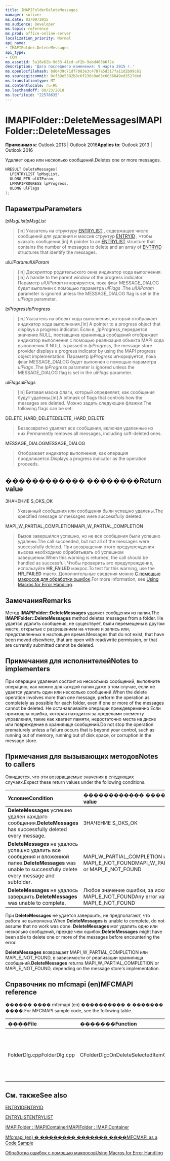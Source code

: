 ```yaml
---
title: IMAPIFolderDeleteMessages
manager: soliver
ms.date: 03/09/2015
ms.audience: Developer
ms.topic: reference
ms.prod: office-online-server
localization_priority: Normal
api_name:
- IMAPIFolder.DeleteMessages
api_type:
- COM
ms.assetid: 5a16e62b-9d33-41cd-af2b-9abd403b6f2e
description: 'Дата последнего изменения: 9 марта 2015 г.'
ms.openlocfilehash: bd0439c71df7083e3c4787a5d317fa11d2b99c61
ms.sourcegitcommit: 0cf39e5382b8c6f236c8a63c6036849ed3527ded
ms.translationtype: MT
ms.contentlocale: ru-RU
ms.lasthandoff: 08/23/2018
ms.locfileid: "22578635"
---
```

# <a name="imapifolderdeletemessages"></a><span data-ttu-id="52bfa-103">IMAPIFolder::DeleteMessages</span><span class="sxs-lookup"><span data-stu-id="52bfa-103">IMAPIFolder::DeleteMessages</span></span>

  
  
<span data-ttu-id="52bfa-104">**Применимо к**: Outlook 2013 | Outlook 2016</span><span class="sxs-lookup"><span data-stu-id="52bfa-104">**Applies to**: Outlook 2013 | Outlook 2016</span></span> 
  
<span data-ttu-id="52bfa-105">Удаляет одно или несколько сообщений.</span><span class="sxs-lookup"><span data-stu-id="52bfa-105">Deletes one or more messages.</span></span>
  
```cpp
HRESULT DeleteMessages(
  LPENTRYLIST lpMsgList,
  ULONG_PTR ulUIParam,
  LPMAPIPROGRESS lpProgress,
  ULONG ulFlags
);
```

## <a name="parameters"></a><span data-ttu-id="52bfa-106">Параметры</span><span class="sxs-lookup"><span data-stu-id="52bfa-106">Parameters</span></span>

 <span data-ttu-id="52bfa-107">_lpMsgList_</span><span class="sxs-lookup"><span data-stu-id="52bfa-107">_lpMsgList_</span></span>
  
> <span data-ttu-id="52bfa-108">[in] Указатель на структуру [ENTRYLIST](entrylist.md) , содержащее число сообщений для удаления и массив структур [ENTRYID](entryid.md) , чтобы указать сообщения.</span><span class="sxs-lookup"><span data-stu-id="52bfa-108">[in] A pointer to an [ENTRYLIST](entrylist.md) structure that contains the number of messages to delete and an array of [ENTRYID](entryid.md) structures that identify the messages.</span></span> 
    
 <span data-ttu-id="52bfa-109">_ulUIParam_</span><span class="sxs-lookup"><span data-stu-id="52bfa-109">_ulUIParam_</span></span>
  
> <span data-ttu-id="52bfa-110">[in] Дескриптор родительского окна индикатор хода выполнения.</span><span class="sxs-lookup"><span data-stu-id="52bfa-110">[in] A handle to the parent window of the progress indicator.</span></span> <span data-ttu-id="52bfa-111">Параметр _ulUIParam_ игнорируется, пока флаг MESSAGE_DIALOG будет выполнен с помощью параметра _ulFlags_ .</span><span class="sxs-lookup"><span data-stu-id="52bfa-111">The  _ulUIParam_ parameter is ignored unless the MESSAGE_DIALOG flag is set in the  _ulFlags_ parameter.</span></span> 
    
 <span data-ttu-id="52bfa-112">_lpProgress_</span><span class="sxs-lookup"><span data-stu-id="52bfa-112">_lpProgress_</span></span>
  
> <span data-ttu-id="52bfa-113">[in] Указатель на объект хода выполнения, который отображает индикатор хода выполнения.</span><span class="sxs-lookup"><span data-stu-id="52bfa-113">[in] A pointer to a progress object that displays a progress indicator.</span></span> <span data-ttu-id="52bfa-114">Если в _lpProgress_передается значение NULL, поставщика хранилища сообщений отображает индикатор выполнения с помощью реализация объекта MAPI хода выполнения.</span><span class="sxs-lookup"><span data-stu-id="52bfa-114">If NULL is passed in  _lpProgress_, the message store provider displays a progress indicator by using the MAPI progress object implementation.</span></span> <span data-ttu-id="52bfa-115">Параметр _lpProgress_ игнорируется, пока флаг MESSAGE_DIALOG будет выполнен с помощью параметра _ulFlags_ .</span><span class="sxs-lookup"><span data-stu-id="52bfa-115">The  _lpProgress_ parameter is ignored unless the MESSAGE_DIALOG flag is set in the  _ulFlags_ parameter.</span></span> 
    
 <span data-ttu-id="52bfa-116">_ulFlags_</span><span class="sxs-lookup"><span data-stu-id="52bfa-116">_ulFlags_</span></span>
  
> <span data-ttu-id="52bfa-117">[in] Битовая маска флаги, который определяет, как сообщения будут удалены.</span><span class="sxs-lookup"><span data-stu-id="52bfa-117">[in] A bitmask of flags that controls how the messages are deleted.</span></span> <span data-ttu-id="52bfa-118">Можно задать следующие флажки:</span><span class="sxs-lookup"><span data-stu-id="52bfa-118">The following flags can be set:</span></span>
    
<span data-ttu-id="52bfa-119">DELETE_HARD_DELETE</span><span class="sxs-lookup"><span data-stu-id="52bfa-119">DELETE_HARD_DELETE</span></span>
  
> <span data-ttu-id="52bfa-120">Безвозвратно удаляет все сообщения, включая удаленные из них.</span><span class="sxs-lookup"><span data-stu-id="52bfa-120">Permanently removes all messages, including soft-deleted ones.</span></span>
    
<span data-ttu-id="52bfa-121">MESSAGE_DIALOG</span><span class="sxs-lookup"><span data-stu-id="52bfa-121">MESSAGE_DIALOG</span></span> 
  
> <span data-ttu-id="52bfa-122">Отображает индикатор выполнения, как операция продолжается.</span><span class="sxs-lookup"><span data-stu-id="52bfa-122">Displays a progress indicator as the operation proceeds.</span></span>
    
## <a name="return-value"></a><span data-ttu-id="52bfa-123">������������ ��������</span><span class="sxs-lookup"><span data-stu-id="52bfa-123">Return value</span></span>

<span data-ttu-id="52bfa-124">ЗНАЧЕНИЕ S_OK</span><span class="sxs-lookup"><span data-stu-id="52bfa-124">S_OK</span></span> 
  
> <span data-ttu-id="52bfa-125">Указанный сообщения или сообщения были успешно удалены.</span><span class="sxs-lookup"><span data-stu-id="52bfa-125">The specified message or messages were successfully deleted.</span></span>
    
<span data-ttu-id="52bfa-126">MAPI_W_PARTIAL_COMPLETION</span><span class="sxs-lookup"><span data-stu-id="52bfa-126">MAPI_W_PARTIAL_COMPLETION</span></span> 
  
> <span data-ttu-id="52bfa-127">Вызов завершился успешно, но не все сообщения были успешно удалены.</span><span class="sxs-lookup"><span data-stu-id="52bfa-127">The call succeeded, but not all of the messages were successfully deleted.</span></span> <span data-ttu-id="52bfa-128">При возвращении этого предупреждения вызова необходимо обрабатывать об успешном завершении.</span><span class="sxs-lookup"><span data-stu-id="52bfa-128">When this warning is returned, the call should be handled as successful.</span></span> <span data-ttu-id="52bfa-129">Чтобы проверить это предупреждение, используйте **HR_FAILED** макрос.</span><span class="sxs-lookup"><span data-stu-id="52bfa-129">To test for this warning, use the **HR_FAILED** macro.</span></span> <span data-ttu-id="52bfa-130">Дополнительные сведения можно [С помощью макросов для обработки ошибок](using-macros-for-error-handling.md).</span><span class="sxs-lookup"><span data-stu-id="52bfa-130">For more information, see [Using Macros for Error Handling](using-macros-for-error-handling.md).</span></span>
    
## <a name="remarks"></a><span data-ttu-id="52bfa-131">Замечания</span><span class="sxs-lookup"><span data-stu-id="52bfa-131">Remarks</span></span>

<span data-ttu-id="52bfa-132">Метод **IMAPIFolder::DeleteMessages** удаляет сообщения из папки.</span><span class="sxs-lookup"><span data-stu-id="52bfa-132">The **IMAPIFolder::DeleteMessages** method deletes messages from a folder.</span></span> <span data-ttu-id="52bfa-133">Не удается удалить сообщения, не существует, были перемещены в другом месте, открытые с разрешением на чтение и запись или, представленных в настоящее время.</span><span class="sxs-lookup"><span data-stu-id="52bfa-133">Messages that do not exist, that have been moved elsewhere, that are open with read/write permission, or that are currently submitted cannot be deleted.</span></span> 
  
## <a name="notes-to-implementers"></a><span data-ttu-id="52bfa-134">Примечания для исполнителей</span><span class="sxs-lookup"><span data-stu-id="52bfa-134">Notes to implementers</span></span>

<span data-ttu-id="52bfa-135">При операции удаления состоит из нескольких сообщений, выполните операцию, как можно для каждой папки даже в том случае, если не удается удалить один или несколько сообщений.</span><span class="sxs-lookup"><span data-stu-id="52bfa-135">When the delete operation involves more than one message, perform the operation as completely as possible for each folder, even if one or more of the messages cannot be deleted.</span></span> <span data-ttu-id="52bfa-136">Не останавливайте операции преждевременно Если произошла ошибка, которая находится за пределами элементу управления, такие как хватает памяти, недостаточно места на диске или повреждение в хранилище сообщений.</span><span class="sxs-lookup"><span data-stu-id="52bfa-136">Do not stop the operation prematurely unless a failure occurs that is beyond your control, such as running out of memory, running out of disk space, or corruption in the message store.</span></span>
  
## <a name="notes-to-callers"></a><span data-ttu-id="52bfa-137">Примечания для вызывающих методов</span><span class="sxs-lookup"><span data-stu-id="52bfa-137">Notes to callers</span></span>

<span data-ttu-id="52bfa-138">Ожидается, что эти возвращаемые значения в следующих случаях.</span><span class="sxs-lookup"><span data-stu-id="52bfa-138">Expect these return values under the following conditions.</span></span>
  
|<span data-ttu-id="52bfa-139">**Условие**</span><span class="sxs-lookup"><span data-stu-id="52bfa-139">**Condition**</span></span>|<span data-ttu-id="52bfa-140">**������������ ��������**</span><span class="sxs-lookup"><span data-stu-id="52bfa-140">**Return value**</span></span>|
|:-----|:-----|
|<span data-ttu-id="52bfa-141">**DeleteMessages** успешно удален каждого сообщения.</span><span class="sxs-lookup"><span data-stu-id="52bfa-141">**DeleteMessages** has successfully deleted every message.</span></span>  <br/> |<span data-ttu-id="52bfa-142">ЗНАЧЕНИЕ S_OK</span><span class="sxs-lookup"><span data-stu-id="52bfa-142">S_OK</span></span>  <br/> |
|<span data-ttu-id="52bfa-143">**DeleteMessages** не удалось успешно удалить все сообщения и вложенной папке.</span><span class="sxs-lookup"><span data-stu-id="52bfa-143">**DeleteMessages** was unable to successfully delete every message and subfolder.</span></span>  <br/> |<span data-ttu-id="52bfa-144">MAPI_W_PARTIAL_COMPLETION или MAPI_E_NOT_FOUND</span><span class="sxs-lookup"><span data-stu-id="52bfa-144">MAPI_W_PARTIAL_COMPLETION or MAPI_E_NOT_FOUND</span></span>  <br/> |
|<span data-ttu-id="52bfa-145">**DeleteMessages** не удалось завершить.</span><span class="sxs-lookup"><span data-stu-id="52bfa-145">**DeleteMessages** was unable to complete.</span></span>  <br/> |<span data-ttu-id="52bfa-146">Любое значение ошибки, за исключением MAPI_E_NOT_FOUND</span><span class="sxs-lookup"><span data-stu-id="52bfa-146">Any error value except MAPI_E_NOT_FOUND</span></span>  <br/> |
   
<span data-ttu-id="52bfa-147">При **DeleteMessages** не удается завершить, не предполагают, что работа не выполнена.</span><span class="sxs-lookup"><span data-stu-id="52bfa-147">When **DeleteMessages** is unable to complete, do not assume that no work was done.</span></span> <span data-ttu-id="52bfa-148">**DeleteMessages** мог удалить одно или несколько сообщений, прежде чем ошибок.</span><span class="sxs-lookup"><span data-stu-id="52bfa-148">**DeleteMessages** might have been able to delete one or more of the messages before encountering the error.</span></span> 
  
 <span data-ttu-id="52bfa-149">**DeleteMessages** возвращает MAPI_W_PARTIAL_COMPLETION или MAPI_E_NOT_FOUND, в зависимости от реализации хранилища сообщений.</span><span class="sxs-lookup"><span data-stu-id="52bfa-149">**DeleteMessages** returns MAPI_W_PARTIAL_COMPLETION or MAPI_E_NOT_FOUND, depending on the message store's implementation.</span></span> 
  
## <a name="mfcmapi-reference"></a><span data-ttu-id="52bfa-150">Справочник по mfcmapi (en)</span><span class="sxs-lookup"><span data-stu-id="52bfa-150">MFCMAPI reference</span></span>

<span data-ttu-id="52bfa-151">������ ���� mfcmapi (en) ���������� � ������� ����.</span><span class="sxs-lookup"><span data-stu-id="52bfa-151">For MFCMAPI sample code, see the following table.</span></span>
  
|<span data-ttu-id="52bfa-152">**����**</span><span class="sxs-lookup"><span data-stu-id="52bfa-152">**File**</span></span>|<span data-ttu-id="52bfa-153">**�������**</span><span class="sxs-lookup"><span data-stu-id="52bfa-153">**Function**</span></span>|<span data-ttu-id="52bfa-154">**�����������**</span><span class="sxs-lookup"><span data-stu-id="52bfa-154">**Comment**</span></span>|
|:-----|:-----|:-----|
|<span data-ttu-id="52bfa-155">FolderDlg.cpp</span><span class="sxs-lookup"><span data-stu-id="52bfa-155">FolderDlg.cpp</span></span>  <br/> |<span data-ttu-id="52bfa-156">CFolderDlg::OnDeleteSelectedItem</span><span class="sxs-lookup"><span data-stu-id="52bfa-156">CFolderDlg::OnDeleteSelectedItem</span></span>  <br/> |<span data-ttu-id="52bfa-157">Mfcmapi (en) метод **IMAPIFolder::DeleteMessages** используется для удаления указанного сообщений.</span><span class="sxs-lookup"><span data-stu-id="52bfa-157">MFCMAPI uses the **IMAPIFolder::DeleteMessages** method to delete the specified messages.</span></span>  <br/> |
   
## <a name="see-also"></a><span data-ttu-id="52bfa-158">См. также</span><span class="sxs-lookup"><span data-stu-id="52bfa-158">See also</span></span>



[<span data-ttu-id="52bfa-159">ENTRYID</span><span class="sxs-lookup"><span data-stu-id="52bfa-159">ENTRYID</span></span>](entryid.md)
  
[<span data-ttu-id="52bfa-160">ENTRYLIST</span><span class="sxs-lookup"><span data-stu-id="52bfa-160">ENTRYLIST</span></span>](entrylist.md)
  
[<span data-ttu-id="52bfa-161">IMAPIFolder : IMAPIContainer</span><span class="sxs-lookup"><span data-stu-id="52bfa-161">IMAPIFolder : IMAPIContainer</span></span>](imapifolderimapicontainer.md)


[<span data-ttu-id="52bfa-162">Mfcmapi (en) � �������� ������� ����</span><span class="sxs-lookup"><span data-stu-id="52bfa-162">MFCMAPI as a Code Sample</span></span>](mfcmapi-as-a-code-sample.md)
  
[<span data-ttu-id="52bfa-163">Обработка ошибок с помощью макросов</span><span class="sxs-lookup"><span data-stu-id="52bfa-163">Using Macros for Error Handling</span></span>](using-macros-for-error-handling.md)

